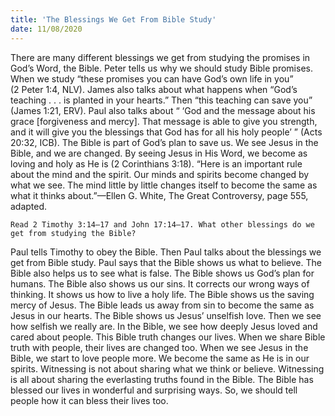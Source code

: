 ```yaml
---
title: 'The Blessings We Get From Bible Study'
date: 11/08/2020
---
```


There are many different blessings we get from studying the promises in God’s Word, the Bible. Peter tells us why we should study Bible promises. When we study “these promises you can have God’s own life in you” (2 Peter 1:4, NLV). James also talks about what happens when “God’s teaching . . . is planted in your hearts.” Then “this teaching can save you” (James 1:21, ERV). Paul also talks about “ ‘God and the message about his grace [forgiveness and mercy]. That message is able to give you strength, and it will give you the blessings that God has for all his holy people’ ” (Acts 20:32, ICB). The Bible is part of God’s plan to save us. We see Jesus in the Bible, and we are changed. By seeing Jesus in His Word, we become as loving and holy as He is (2 Corinthians 3:18). “Here is an important rule about the mind and the spirit. Our minds and spirits become changed by what we see. The mind little by little changes itself to become the same as what it thinks about.”—Ellen G. White, The Great Controversy, page 555, adapted.

`Read 2 Timothy 3:14–17 and John 17:14–17. What other blessings do we get from studying the Bible?`

Paul tells Timothy to obey the Bible. Then Paul talks about the blessings we get from Bible study. Paul says that the Bible shows us what to believe. The Bible also helps us to see what is false. The Bible shows us God’s plan for humans. The Bible also shows us our sins. It corrects our wrong ways of thinking. It shows us how to live a holy life. The Bible shows us the saving mercy of Jesus. The Bible leads us away from sin to become the same as Jesus in our hearts. The Bible shows us Jesus’ unselfish love. Then we see how selfish we really are. In the Bible, we see how deeply Jesus loved and cared about people. This Bible truth changes our lives. When we share Bible truth with people, their lives are changed too. When we see Jesus in the Bible, we start to love people more. We become the same as He is in our spirits. Witnessing is not about sharing what we think or believe. Witnessing is all about sharing the everlasting truths found in the Bible. The Bible has blessed our lives in wonderful and surprising ways. So, we should tell people how it can bless their lives too.
